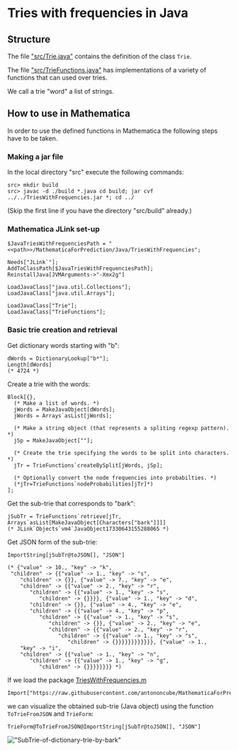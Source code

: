 # Tries with frequencies in Java

## Structure

The file ["src/Trie.java"](https://github.com/antononcube/MathematicaForPrediction/blob/master/Java/TriesWithFrequencies/src/Trie.java) 
contains the definition of the class `Trie`.

The file ["src/TrieFunctions.java"](https://github.com/antononcube/MathematicaForPrediction/blob/master/Java/TriesWithFrequencies/src/TrieFunctions.java)
has implementations of a variety of functions that can used over tries.

We call a trie "word" a list of strings.

## How to use in Mathematica

In order to use the defined functions in Mathematica the following steps have to be taken.

### Making a jar file

In the local directory "src" execute the following commands:

    src> mkdir build
    src> javac -d ./build *.java cd build; jar cvf ../../TriesWithFrequencies.jar *; cd ../
    
(Skip the first line if you have the directory "src/build" already.)

### Mathematica JLink set-up

    $JavaTriesWithFrequenciesPath = "<<path>>/MathematicaForPrediction/Java/TriesWithFrequencies";

    Needs["JLink`"];
    AddToClassPath[$JavaTriesWithFrequenciesPath];
    ReinstallJava[JVMArguments->"-Xmx2g"]
    
    LoadJavaClass["java.util.Collections"];
    LoadJavaClass["java.util.Arrays"];
    
    LoadJavaClass["Trie"];
    LoadJavaClass["TrieFunctions"];
    
### Basic trie creation and retrieval
    
Get dictionary words starting with "b":
    
    dWords = DictionaryLookup["b*"];
    Length[dWords]
    (* 4724 *)
    
Create a trie with the words:
    
    Block[{},
      (* Make a list of words. *)
      jWords = MakeJavaObject[dWords];
      jWords = Arrays`asList[jWords];
      
      (* Make a string object (that represents a spliting regexp pattern). *)
      jSp = MakeJavaObject[""];
      
      (* Create the trie specifying the words to be split into characters. *)
      jTr = TrieFunctions`createBySplit[jWords, jSp];
      
      (* Optionally convert the node frequencies into probabilties. *)
      (*jTr=TrieFunctions`nodeProbabilities[jTr]*)
    ];
    
Get the sub-trie that corresponds to "bark":
    
    jSubTr = TrieFunctions`retrieve[jTr, Arrays`asList[MakeJavaObject[Characters["bark"]]]]
    (* JLink`Objects`vm4`JavaObject17330643155288065 *)     
    
    
Get JSON form of the sub-trie:
    
    ImportString[jSubTr@toJSON[], "JSON"]
    
    (* {"value" -> 10., "key" -> "k", 
     "children" -> {{"value" -> 1., "key" -> "s", 
        "children" -> {}}, {"value" -> 7., "key" -> "e", 
        "children" -> {{"value" -> 2., "key" -> "r", 
           "children" -> {{"value" -> 1., "key" -> "s", 
              "children" -> {}}}}, {"value" -> 1., "key" -> "d", 
           "children" -> {}}, {"value" -> 4., "key" -> "e", 
           "children" -> {{"value" -> 4., "key" -> "p", 
              "children" -> {{"value" -> 1., "key" -> "s", 
                 "children" -> {}}, {"value" -> 2., "key" -> "e", 
                 "children" -> {{"value" -> 2., "key" -> "r", 
                    "children" -> {{"value" -> 1., "key" -> "s", 
                       "children" -> {}}}}}}}}}}}}, {"value" -> 1., 
        "key" -> "i", 
        "children" -> {{"value" -> 1., "key" -> "n", 
           "children" -> {{"value" -> 1., "key" -> "g", 
              "children" -> {}}}}}}}} *)

If we load the package [TriesWithFrequencies.m](https://github.com/antononcube/MathematicaForPrediction/blob/master/TriesWithFrequencies.m)

    Import["https://raw.githubusercontent.com/antononcube/MathematicaForPrediction/master/TriesWithFrequencies.m"]    

we can visualize the obtained sub-trie (Java object) using the function `ToTrieFromJSON` and `TrieForm`:

    TrieForm@ToTrieFromJSON@ImportString[jSubTr@toJSON[], "JSON"]    
    
!["SubTrie-of-dictionary-trie-by-bark"](http://i.imgur.com/sRlL357.png)
